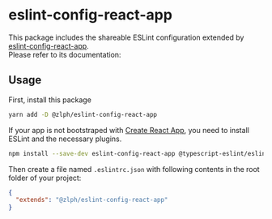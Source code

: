 # eslint-config-react-app

This package includes the shareable ESLint configuration extended by [eslint-config-react-app](https://github.com/facebook/create-react-app/tree/master/packages/eslint-config-react-app).<br>
Please refer to its documentation:

## Usage

First, install this package

```sh
yarn add -D @zlph/eslint-config-react-app
```

If your app is not bootstraped with [Create React App](https://github.com/facebook/create-react-app), you need to install ESLint and the necessary plugins.

```sh
npm install --save-dev eslint-config-react-app @typescript-eslint/eslint-plugin@2.x @typescript-eslint/parser@2.x babel-eslint@10.x eslint@6.x eslint-plugin-flowtype@4.x eslint-plugin-import@2.x eslint-plugin-jsx-a11y@6.x eslint-plugin-react@7.x eslint-plugin-react-hooks@2.x
```

Then create a file named `.eslintrc.json` with following contents in the root folder of your project:

```json
{
  "extends": "@zlph/eslint-config-react-app"
}
```

